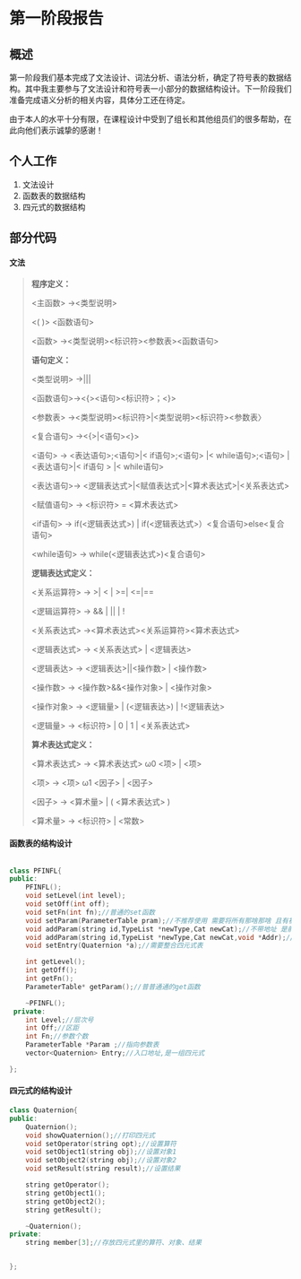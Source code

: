 # 第一阶段报告

## 概述

第一阶段我们基本完成了文法设计、词法分析、语法分析，确定了符号表的数据结构。其中我主要参与了文法设计和符号表一小部分的数据结构设计。下一阶段我们准备完成语义分析的相关内容，具体分工还在待定。

由于本人的水平十分有限，在课程设计中受到了组长和其他组员们的很多帮助，在此向他们表示诚挚的感谢！

## 个人工作

1. 文法设计
2. 函数表的数据结构
3. 四元式的数据结构

## 部分代码

#### 文法

> **程序定义：**
>
> <主函数> -><类型说明><main><( )> <函数语句>
>
> <函数> -><类型说明><标识符><参数表><函数语句>
>
> **语句定义：**
>
> <类型说明> -><void>|<char>|<int>|<float>
>
> <函数语句>-><{><语句><return><标识符>；<}>
>
> <参数表> -><类型说明><标识符>|<类型说明><标识符><参数表〉
>
> <复合语句> -><{>|<语句><}>
>
> <语句> -> <表达语句>;<语句>|< if语句>;<语句> |< while语句>;<语句> | <表达语句>|< if语句 > |< while语句>
>
> <表达语句>-> <逻辑表达式>|<赋值表达式>|<算术表达式>|<关系表达式>
>
> <赋值语句> -> <标识符> = <算术表达式>
>
> <if语句> -> if(<逻辑表达式>) | if(<逻辑表达式>）<复合语句>else<复合语句>
>
> <while语句> -> while(<逻辑表达式>)<复合语句>
>
> **逻辑表达式定义：**
>
> <关系运算符> -> >| < | >=| <=|==
>
> <逻辑运算符> -> && | || | ! 
>
> <关系表达式> -><算术表达式><关系运算符><算术表达式>
>
> <逻辑表达式> -> <关系表达式> | <逻辑表达>
>
> <逻辑表达> -> <逻辑表达>||<操作数> | <操作数>
>
> <操作数> -> <操作数>&&<操作对象> | <操作对象>
>
> <操作对象> -> <逻辑量> | (<逻辑表达>) | !<逻辑表达>
>
> <逻辑量> -> <标识符> | 0 | 1 | <关系表达式>
>
> **算术表达式定义：**
>
> <算术表达式> -> <算术表达式> ω0 <项> | <项>
>
> <项> -> <项> ω1 <因子> | <因子>
>
> <因子> -> <算术量> | ( <算术表达式> )
>
> <算术量> -> <标识符> | <常数> 

#### 函数表的结构设计

```c++

class PFINFL{
public:
    PFINFL();
    void setLevel(int level);
    void setOff(int off);
    void setFn(int fn);//普通的set函数
    void setParam(ParameterTable pram);//不推荐使用 需要将所有那啥那啥 且有被提前删除风险
    void addParam(string id,TypeList *newType,Cat newCat);//不带地址 是前期的测试用函数
    void addParam(string id,TypeList *newType,Cat newCat,void *Addr);//带地址 将参数表和符号表总表内的内容联系起来
    void setEntry(Quaternion *a);//需要整合四元式表

    int getLevel();
    int getOff();
    int getFn();
    ParameterTable* getParam();//普普通通的get函数

    ~PFINFL();
 private:
    int Level;//层次号
    int Off;//区距
    int Fn;//参数个数
    ParameterTable *Param ;//指向参数表
    vector<Quaternion> Entry;//入口地址,是一组四元式

};
```

#### 四元式的结构设计

```c++
class Quaternion{
public:
    Quaternion();
    void showQuaternion();//打印四元式
    void setOperator(string opt);//设置算符
    void setObject1(string obj);//设置对象1
    void setObject2(string obj);//设置对象2
    void setResult(string result);//设置结果

    string getOperator();
    string getObject1();
    string getObject2();
    string getResult();

    ~Quaternion();
private:
    string member[3];//存放四元式里的算符、对象、结果


};
```

